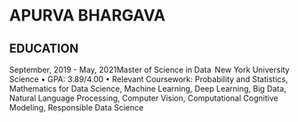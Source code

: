 # APURVA BHARGAVA

## EDUCATION

<p>
  <span style="float: right">New York University</span>
  <span style="float: left">September, 2019 - May, 2021</span>
</p>

Master of Science in Data Science
• GPA: 3.89/4.00
• Relevant Coursework: Probability and Statistics, Mathematics for Data Science, Machine Learning, Deep Learning, Big Data, Natural Language Processing, Computer Vision, Computational Cognitive Modeling, Responsible Data Science

